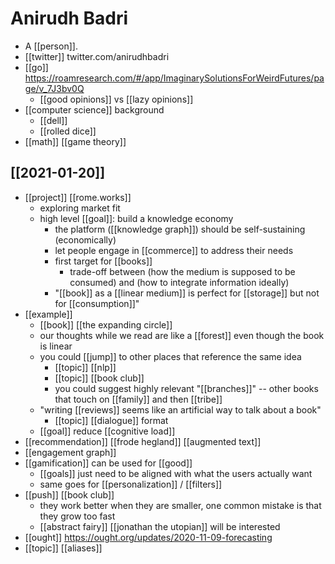 # Anirudh Badri

- A [[person]].
- [[twitter]] twitter.com/anirudhbadri
- [[go]] https://roamresearch.com/#/app/ImaginarySolutionsForWeirdFutures/page/v_7J3bv0Q
  - [[good opinions]] vs [[lazy opinions]]
- [[computer science]] background
  - [[dell]]
  - [[rolled dice]]
- [[math]] [[game theory]]

## [[2021-01-20]]
- [[project]] [[rome.works]]
  - exploring market fit
  - high level [[goal]]: build a knowledge economy
    - the platform ([[knowledge graph]]) should be self-sustaining (economically)
    - let people engage in [[commerce]] to address their needs 
    - first target for [[books]]
      - trade-off between (how the medium is supposed to be consumed) and (how to integrate information ideally)
    - "[[book]] as a [[linear medium]] is perfect for [[storage]] but not for [[consumption]]"
- [[example]]
  - [[book]] [[the expanding circle]]
  - our thoughts while we read are like a [[forest]] even though the book is linear
  - you could [[jump]] to other places that reference the same idea
    - [[topic]] [[nlp]]
    - [[topic]] [[book club]]
    - you could suggest highly relevant "[[branches]]" -- other books that touch on [[family]] and then [[tribe]]
  - "writing [[reviews]] seems like an artificial way to talk about a book"
    - [[topic]] [[dialogue]] format
  - [[goal]] reduce [[cognitive load]]
- [[recommendation]] [[frode hegland]] [[augmented text]]
- [[engagement graph]]
- [[gamification]] can be used for [[good]]
  - [[goals]] just need to be aligned with what the users actually want
  - same goes for [[personalization]] / [[filters]]
- [[push]] [[book club]]
  - they work better when they are smaller, one common mistake is that they grow too fast
  - [[abstract fairy]] [[jonathan the utopian]] will be interested
- [[ought]] https://ought.org/updates/2020-11-09-forecasting
- [[topic]] [[aliases]]


